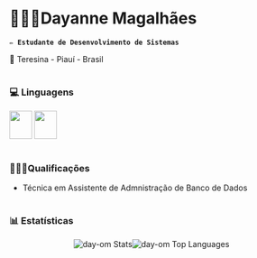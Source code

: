  # 👩🏻‍💻Dayanne Magalhães 

**`✏️ Estudante de Desenvolvimento de Sistemas`** 

📍 Teresina - Piauí - Brasil 
#
### 💻 Linguagens 

<div style="display: inline;">
          <img width="40px" height="50px" src="https://cdn.jsdelivr.net/gh/devicons/devicon@latest/icons/java/java-original.svg"
          /> 
          <img width="40px" height="50px" src="https://cdn.jsdelivr.net/gh/devicons/devicon@latest/icons/mysql/mysql-plain-wordmark.svg"
          />

#
### 👩🏻‍🎓Qualificações
-  Técnica em Assistente de Admnistração de Banco de Dados
#
### 📊 Estatísticas
<div style="display: flex; flex-direction: row; justify-content: center;">
    <img src="https://github-readme-stats.vercel.app/api?username=day-om&theme=dracula&show_icons=true&hide_border=false&count_private=true" alt="day-om Stats">
    <img src="https://github-readme-stats.vercel.app/api/top-langs/?username=day-om&theme=dracula&show_icons=true&hide_border=false&layout=compact" alt="day-om Top Languages">
</div>

          

          



